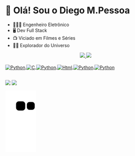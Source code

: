

<!--
**Diego-MP/Diego-MP** is a ✨ _special_ ✨ repository because its `README.md` (this file) appears on your GitHub profile.

Here are some ideas to get you started:
👋👨‍💻👨‍💻🤓
- 🔭 I’m currently working on ...
- 🌱 I’m currently learning ...
- 👯 I’m looking to collaborate on ...
- 🤔 I’m looking for help with ...
- 💬 Ask me about ...
- 📫 How to reach me: ...
- 😄 Pronouns: ...
- ⚡ Fun fact: ...
-->

<h1>🖖 Olá! Sou o Diego M.Pessoa</h1>

- 👨🏻‍🔬 Engenheiro Eletrônico
- 🖥️ Dev Full Stack
- 📺 Viciado em Filmes e Séries 
- 👨‍🚀 Explorador do Universo 

<div align="center">
  <a href="https://github.com/digpessoa">
  <img height="155em" src="https://github-readme-stats.vercel.app/api?username=Diego-MP&show_icons=true&theme=nightowl&include_all_commits=true&count_private=true"/>
  <img height="155em" src="https://github-readme-stats.vercel.app/api/top-langs/?username=Diego-MP&layout=compact&langs_count=7&theme=nightowl"/>
</div>


<div style="display: inline_block"><br>
  <img align="center" alt="Python" height="30" width="40" src="https://cdn.jsdelivr.net/gh/devicons/devicon/icons/python/python-original.svg" />
  <img align="center" alt="C" height="30" width="40" src="https://cdn.jsdelivr.net/gh/devicons/devicon/icons/c/c-original.svg" />
  <img align="center" alt="Python" height="30" width="40"  src="https://cdn.jsdelivr.net/gh/devicons/devicon/icons/javascript/javascript-original.svg" />
  <img align="center" alt="Html" height="30" width="40"  src="https://cdn.jsdelivr.net/gh/devicons/devicon/icons/html5/html5-original.svg" />
  <img align="center" alt="Python" height="30" width="40"  src="https://cdn.jsdelivr.net/gh/devicons/devicon/icons/css3/css3-original.svg" />
  <img align="center" alt="Python" height="30" width="40" src="https://cdn-icons-png.flaticon.com/512/2772/2772128.png" />
 <!-- <img align="right" alt="pic" height="150" style="border-radius:50px;" src="https://media2.giphy.com/media/LHZyixOnHwDDy/giphy.gif?cid=790b7611362b51d9eb078252d285670adf76ebed6b9e3e4d&rid=giphy.gif&ct=g">-->

</div>
<br>
<div> 
  
  <a href="https://www.linkedin.com/in/diegompessoa/" target="_blank"><img src="https://img.shields.io/badge/-LinkedIn-%230077B5?style=for-the-badge&logo=linkedin&logoColor=white" target="_blank"></a> 
 <a href = "mailto:dig.pessoa@gmail.com"><img src="https://img.shields.io/badge/Gmail-D14836?style=for-the-badge&logo=gmail&logoColor=white"></a>
  
  ![Snake animation](https://github.com/Diego-MP/Diego-MP/blob/output/github-contribution-grid-snake.svg)
 
</div>





